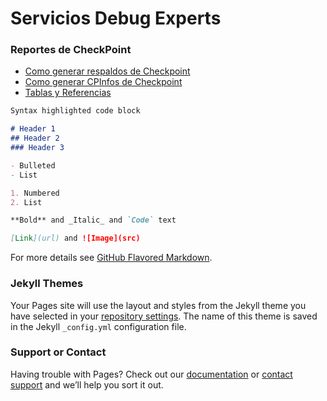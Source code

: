 # Servicios Debug Experts


### Reportes de CheckPoint


* [Como generar respaldos de Checkpoint](manual/Respaldos_Checkpoint.md)
* [Como generar CPInfos de Checkpoint](manual/CPInfos_para_reporte.md)
* [Tablas y Referencias](manual/Tablas_y_Referencias.md)


```markdown
Syntax highlighted code block

# Header 1
## Header 2
### Header 3

- Bulleted
- List

1. Numbered
2. List

**Bold** and _Italic_ and `Code` text

[Link](url) and ![Image](src)
```

For more details see [GitHub Flavored Markdown](https://guides.github.com/features/mastering-markdown/).

### Jekyll Themes

Your Pages site will use the layout and styles from the Jekyll theme you have selected in your [repository settings](https://github.com/debug-experts/debug-experts.github.io/settings). The name of this theme is saved in the Jekyll `_config.yml` configuration file.

### Support or Contact

Having trouble with Pages? Check out our [documentation](https://help.github.com/categories/github-pages-basics/) or [contact support](https://github.com/contact) and we’ll help you sort it out.

